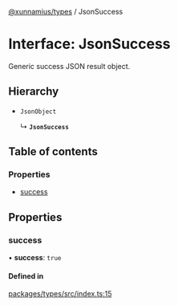 [@xunnamius/types][1] / JsonSuccess

# Interface: JsonSuccess

Generic success JSON result object.

## Hierarchy

- `JsonObject`

  ↳ **`JsonSuccess`**

## Table of contents

### Properties

- [success][2]

## Properties

### success

• **success**: `true`

#### Defined in

[packages/types/src/index.ts:15][3]

[1]: ../README.md
[2]: JsonSuccess.md#success
[3]:
  https://github.com/Xunnamius/typescript-utils/blob/4f7daa8/packages/types/src/index.ts#L15
